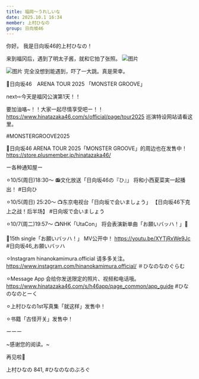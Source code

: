 ```yaml
---
title: 福岡〜うれしいな
date: 2025.10.1 16:34
member: 上村ひなの
group: 日向坂46
---
```


你好。
我是日向坂46的上村ひなの！



来到福冈后，遇到了明太子酱，就和它拍了张照。
![图片](https://cdn.hinatazaka46.com/files/14/diary/official/member/moblog/202510/mobd1N2S7.jpg)




![图片](https://cdn.hinatazaka46.com/files/14/diary/official/member/moblog/202510/mobZjoOFQ.jpg)
完全没想到能遇到，吓了一大跳。真是荣幸。








📢日向坂46　ARENA TOUR 2025
「MONSTER GROOVE」

next⇨今天是福冈公演第1天！！

要加油咯~！！大家一起尽情享受吧ー！！
https://www.hinatazaka46.com/s/official/page/tour2025
巡演特设网站请看这里。


#MONSTERGROOVE2025





📢日向坂46 ARENA TOUR 2025「MONSTER GROOVE」的周边也在发售中！
https://store.plusmember.jp/hinatazaka46/







ー各种通知屋ー

⚪︎10/5(周日)18:30〜
📻文化放送「日向坂46の『ひ』」
将和小西夏菜実一起播出！
#日向ひ


⚪︎10/5(周日) 25:20〜
📺东京电视台「日向坂で会いましょう」
【日向坂46下克上之战！后半场】
#日向坂で会いましょう


⚪︎10/7(周二)19:57〜
📺NHK「UtaCon」
将会表演新单曲「お願いバッハ！」🎻



🎥15th single「お願いバッハ！」
MV公开中！
https://youtu.be/XYTjRxWe9Jc
#日向坂46_お願いバッハ



⚪︎Instagram
hinanokamimura.official
请多多关注。
https://www.instagram.com/hinanokamimura.official/
＃ひなのなのぐらむ



⚪︎Message App
会给你发送限定的照片、视频和电话哦。
https://www.hinatazaka46.com/s/h46app/page_common/app_guide
#ひなのなのとーく



︎⚪︎上村ひなの1st写真集「就这样」发售中！


⚪︎书籍「古怪开关」发售中！



︎ーーー



~感谢您的阅读。~

再见啦🪽

上村ひなの
841,
#ひなのなのぶろぐ